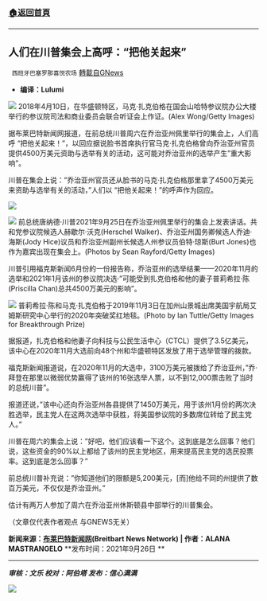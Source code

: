 ###  [:house:返回首頁](https://github.com/ourhimalayas/txt)
---


## 人们在川普集会上高呼：“把他关起来”
` 西班牙巴塞罗那喜悦农场` [轉載自GNews](https://gnews.org/zh-hans/1560298/)

- **编译：Lulumi**


![](https://assets.gnews.org/wp-content/uploads/2021/09/tempsnip152.png)
2018年4月10日，在华盛顿特区，马克·扎克伯格在国会山哈特参议院办公大楼举行的参议院司法和商业委员会联合听证会上作证。(Alex Wong/Getty Images)

据布莱巴特新闻网报道，在前总统川普周六在乔治亚州佩里举行的集会上，人们高呼 “把他关起来！”，以回应据说脸书首席执行官马克·扎克伯格曾向乔治亚州官员提供4500万美元资助与选举有关的活动，这可能对乔治亚州的选举产生”重大影响”。

川普在集会上说：”乔治亚州官员还从脸书的马克·扎克伯格那里拿了4500万美元来资助与选举有关的活动，”人们以 “把他关起来！”的呼声作为回应。

![](https://assets.gnews.org/wp-content/uploads/2021/09/tempsnip149.png)

![](https://assets.gnews.org/wp-content/uploads/2021/09/tempsnip150.png)
前总统唐纳德·川普2021年9月25日在乔治亚州佩里举行的集会上发表讲话。共和党参议院候选人赫歇尔·沃克(Herschel Walker)、乔治亚州国务卿候选人乔迪·海斯(Jody Hice)议员和乔治亚州副州长候选人州参议员伯特·琼斯(Burt Jones)也作为嘉宾出现在集会上。(Photos by Sean Rayford/Getty Images)

川普引用福克斯新闻6月份的一份报告称，乔治亚州的选举结果——2020年11月的选举和2021年1月该州的参议院决选·”可能受到扎克伯格和他的妻子普莉希拉·陈(Priscilla Chan)总共4500万美元的影响”。

![](https://assets.gnews.org/wp-content/uploads/2021/09/tempsnip151.png)
普莉希拉·陈和马克·扎克伯格于2019年11月3日在加州山景城出席美国宇航局艾姆斯研究中心举行的2020年突破奖红地毯。(Photo by Ian Tuttle/Getty Images for Breakthrough Prize)

据报道，扎克伯格和他妻子向科技与公民生活中心（CTCL）提供了3.5亿美元，该中心在2020年11月大选前向48个州和华盛顿特区发放了用于选举管理的拨款。

福克斯新闻报道说，在2020年11月的大选中，3100万美元被拨给了乔治亚州，”乔·拜登在那里以微弱优势赢得了该州的16张选举人票，以不到12,000票击败了当时的总统川普”。

报道还说，”该中心还向乔治亚州各县提供了1450万美元，用于该州1月份的两次决胜选举，民主党人在这两次选举中获胜，将美国参议院的多数席位转给了民主党人。”

川普在周六的集会上说：”好吧，他们应该看一下这个。这到底是怎么回事？他们说，这些资金的90%以上都给了该州的民主党地区，用来提高民主党的选民投票率。这到底是怎么回事？”

前总统川普补充说：”你知道他们的限额是5,200美元，[而]他给不同的州提供了数百万美元，不仅仅是乔治亚州。”

估计有两万人参加了周六在乔治亚州休斯顿县中部举行的川普集会。

（文章仅代表作者观点 与GNEWS无关）

**新闻来源：[布莱巴特新闻网](https://www.breitbart.com/tech/2021/09/26/lock-him-up-trump-rally-crowd-targets-facebooks-mark-zuckerberg/)(Breitbart News Network) | 作者：ALANA MASTRANGELO** **发布时间：2021年9月26日 **

* * *

***审核：文乐
校对：阿伯塔
发布：信心满满***

![](https://assets.gnews.org/wp-content/uploads/2021/09/GNEWS_CH.-1-1.jpeg)
